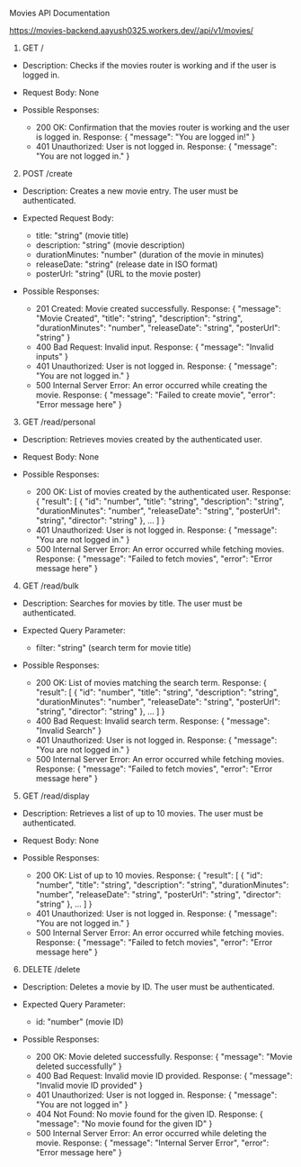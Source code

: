 Movies API Documentation

https://movies-backend.aayush0325.workers.dev//api/v1/movies/

1. GET /

- Description: Checks if the movies router is working and if the user is logged in.

- Request Body: None

- Possible Responses:
  - 200 OK: Confirmation that the movies router is working and the user is logged in.
    Response:
    {
        "message": "You are logged in!"
    }
  - 401 Unauthorized: User is not logged in.
    Response:
    {
        "message": "You are not logged in."
    }

2. POST /create

- Description: Creates a new movie entry. The user must be authenticated.

- Expected Request Body:
  - title: "string" (movie title)
  - description: "string" (movie description)
  - durationMinutes: "number" (duration of the movie in minutes)
  - releaseDate: "string" (release date in ISO format)
  - posterUrl: "string" (URL to the movie poster)

- Possible Responses:
  - 201 Created: Movie created successfully.
    Response:
    {
        "message": "Movie Created",
        "title": "string",
        "description": "string",
        "durationMinutes": "number",
        "releaseDate": "string",
        "posterUrl": "string"
    }
  - 400 Bad Request: Invalid input.
    Response:
    {
        "message": "Invalid inputs"
    }
  - 401 Unauthorized: User is not logged in.
    Response:
    {
        "message": "You are not logged in."
    }
  - 500 Internal Server Error: An error occurred while creating the movie.
    Response:
    {
        "message": "Failed to create movie",
        "error": "Error message here"
    }

3. GET /read/personal

- Description: Retrieves movies created by the authenticated user.

- Request Body: None

- Possible Responses:
  - 200 OK: List of movies created by the authenticated user.
    Response:
    {
        "result": [
            {
                "id": "number",
                "title": "string",
                "description": "string",
                "durationMinutes": "number",
                "releaseDate": "string",
                "posterUrl": "string",
                "director": "string"
            },
            ...
        ]
    }
  - 401 Unauthorized: User is not logged in.
    Response:
    {
        "message": "You are not logged in."
    }
  - 500 Internal Server Error: An error occurred while fetching movies.
    Response:
    {
        "message": "Failed to fetch movies",
        "error": "Error message here"
    }

4. GET /read/bulk

- Description: Searches for movies by title. The user must be authenticated.

- Expected Query Parameter:
  - filter: "string" (search term for movie title)

- Possible Responses:
  - 200 OK: List of movies matching the search term.
    Response:
    {
        "result": [
            {
                "id": "number",
                "title": "string",
                "description": "string",
                "durationMinutes": "number",
                "releaseDate": "string",
                "posterUrl": "string",
                "director": "string"
            },
            ...
        ]
    }
  - 400 Bad Request: Invalid search term.
    Response:
    {
        "message": "Invalid Search"
    }
  - 401 Unauthorized: User is not logged in.
    Response:
    {
        "message": "You are not logged in."
    }
  - 500 Internal Server Error: An error occurred while fetching movies.
    Response:
    {
        "message": "Failed to fetch movies",
        "error": "Error message here"
    }

5. GET /read/display

- Description: Retrieves a list of up to 10 movies. The user must be authenticated.

- Request Body: None

- Possible Responses:
  - 200 OK: List of up to 10 movies.
    Response:
    {
        "result": [
            {
                "id": "number",
                "title": "string",
                "description": "string",
                "durationMinutes": "number",
                "releaseDate": "string",
                "posterUrl": "string",
                "director": "string"
            },
            ...
        ]
    }
  - 401 Unauthorized: User is not logged in.
    Response:
    {
        "message": "You are not logged in."
    }
  - 500 Internal Server Error: An error occurred while fetching movies.
    Response:
    {
        "message": "Failed to fetch movies",
        "error": "Error message here"
    }

6. DELETE /delete

- Description: Deletes a movie by ID. The user must be authenticated.

- Expected Query Parameter:
  - id: "number" (movie ID)

- Possible Responses:
  - 200 OK: Movie deleted successfully.
    Response:
    {
        "message": "Movie deleted successfully"
    }
  - 400 Bad Request: Invalid movie ID provided.
    Response:
    {
        "message": "Invalid movie ID provided"
    }
  - 401 Unauthorized: User is not logged in.
    Response:
    {
        "message": "You are not logged in"
    }
  - 404 Not Found: No movie found for the given ID.
    Response:
    {
        "message": "No movie found for the given ID"
    }
  - 500 Internal Server Error: An error occurred while deleting the movie.
    Response:
    {
        "message": "Internal Server Error",
        "error": "Error message here"
    }
